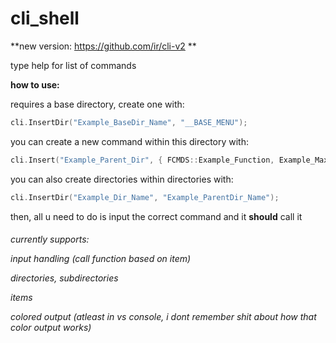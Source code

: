 # cli_shell

**new version: https://github.com/ir/cli-v2 **

type help for list of commands


**how to use:**

requires a base directory, create one with: 
```cpp 
cli.InsertDir("Example_BaseDir_Name", "__BASE_MENU");
```

you can create a new command within this directory with:
```cpp
cli.Insert("Example_Parent_Dir", { FCMDS::Example_Function, Example_MaxArg_Int, "Example Help Text" } );
```

you can also create directories within directories with:
```cpp
cli.InsertDir("Example_Dir_Name", "Example_ParentDir_Name");
```

then, all u need to do is input the correct command and it **should** call it
<h6>
currently supports:

input handling (call function based on item)

directories, subdirectories

items

colored output (atleast in vs console, i dont remember shit about how that color output works)

